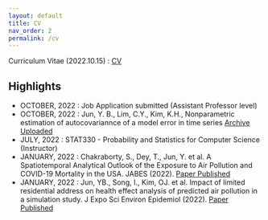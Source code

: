 ```yaml
---
layout: default
title: CV
nav_order: 2
permalink: /cv
---
```


Curriculum Vitae (2022.10.15) : [CV](https://github.com/junpeea/junpeea.github.io/blob/main/cv/221015_CV_JYB.pdf) 


## Highlights

* OCTOBER, 2022 : Job Application submitted (Assistant Professor level)
* OCTOBER, 2022 : Jun, Y. B., Lim, C.Y., Kim, K.H., Nonparametric estimation of autocovariannce of a model error in time series [Archive Uploaded](https://doi.org/10.48550/arXiv.2210.07457)
* JULY,   2022 : STAT330 - Probability and Statistics for Computer Science (Instructor)
* JANUARY, 2022 : Chakraborty, S., Dey, T., Jun, Y. et al. A Spatiotemporal Analytical Outlook of the Exposure to Air Pollution and COVID-19 Mortality in the USA. JABES (2022). [Paper Published](https://doi.org/10.1007/s13253-022-00487-1)
* JANUARY, 2022 : Jun, YB., Song, I., Kim, OJ. et al. Impact of limited residential address on health effect analysis of predicted air pollution in a simulation study. J Expo Sci Environ Epidemiol (2022). [Paper Published](https://doi.org/10.1038/s41370-022-00412-1)
 

